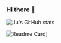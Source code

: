 ### Hi there 👋

![Ju's GitHub stats](https://github-readme-stats.vercel.app/api?username=ju-rsende&show_icons=true&theme=synthwave)

![Readme Card](https://github-readme-stats.vercel.app/api/pin/?username=anuraghazra&repo=github-readme-stats)]
